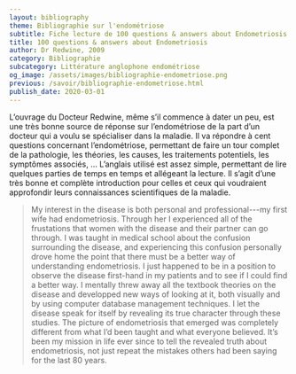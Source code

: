 ```yaml
---
layout: bibliography
theme: Bibliographie sur l'endométriose
subtitle: Fiche lecture de 100 questions & answers about Endometriosis du Docteur Redwine
title: 100 questions & answers about Endometriosis
author: Dr Redwine, 2009
category: Bibliographie
subcategory: Littérature anglophone endométriose
og_image: /assets/images/bibliographie-endometriose.png
previous: /savoir/bibliographie-endometriose.html
publish_date: 2020-03-01
---
```

L’ouvrage du Docteur Redwine, même s’il commence à dater un peu, est une très bonne source de réponse sur l’endométriose de la part d’un docteur qui a voulu se spécialiser dans la maladie. Il va répondre à cent questions concernant l’endométriose, permettant de faire un tour complet de la pathologie, les théories, les causes, les traitements potentiels, les symptômes associés, …
L’anglais utilisé est assez simple, permettant de lire quelques parties de temps en temps et allégeant la lecture. Il s’agit d’une très bonne et complète introduction pour celles et ceux qui voudraient approfondir leurs connaissances scientifiques de la maladie.

>My interest in the disease is both personal and professional---my first wife had endometriosis. Through her I experienced all of the frustations that women with the disease and their partner can go through. I was taught in medical school about the confusion surrounding the disease, and experiencing this confusion personally drove home the point that there must be a better way of understanding endometriosis. I just happened to be in a position to observe the disease first-hand in my patients and to see if I could find a better way. I mentally threw away all the textbook theories on the disease and developped new ways of looking at it, both visually and by using computer database management techniques. I let the disease speak for itself by revealing its true character through these studies. The picture of endometriosis that emerged was completely different from what I’d been taught and what everyone believed. It’s been my mission in life ever since to tell the revealed truth about endometriosis, not just repeat the mistakes others had been saying for the last 80 years.